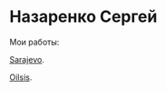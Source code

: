 # Назаренко Сергей

Мои работы:

[Sarajevo](https://nsv-dev.github.io/Sarajevo/).

[Oilsis](https://nsv-dev.github.io/Oilsis/).
